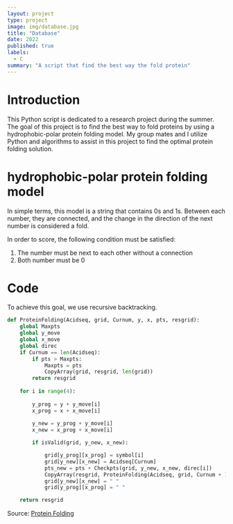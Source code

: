 ```yaml
---
layout: project
type: project
image: img/database.jpg
title: "Database"
date: 2022
published: true
labels:
  - C
summary: "A script that find the best way the fold protein"
---
```

# Introduction
This Python script is dedicated to a research project during the summer. The goal of this project is to find the best way to fold proteins by using a hydrophobic-polar protein folding model. My group mates and I utilize Python and algorithms to assist in this project to find the optimal protein folding solution. 

# hydrophobic-polar protein folding model

In simple terms, this model is a string that contains 0s and 1s. Between each number, they are connected, and the change in the direction of the next number is considered a fold.

In order to score, the following condition must be satisfied:

1. The number must be next to each other without a connection
2. Both number must be 0

# Code

To achieve this goal, we use recursive backtracking.
```python
def ProteinFolding(Acidseq, grid, Curnum, y, x, pts, resgrid):
    global Maxpts
    global y_move
    global x_move
    global direc
    if Curnum == len(Acidseq):
        if pts > Maxpts:
            Maxpts = pts
            CopyArray(grid, resgrid, len(grid))
        return resgrid
    
    for i in range(4):
        
        y_prog = y + y_move[i]
        x_prog = x + x_move[i]
        
        y_new = y_prog + y_move[i]
        x_new = x_prog + x_move[i]

        if isValid(grid, y_new, x_new):

            grid[y_prog][x_prog] = symbol[i]
            grid[y_new][x_new] = Acidseq[Curnum]
            pts_new = pts + Checkpts(grid, y_new, x_new, direc[i])
            CopyArray(resgrid, ProteinFolding(Acidseq, grid, Curnum + 1, y_new, x_new, pts_new, resgrid), len(grid))
            grid[y_new][x_new] = " "
            grid[y_prog][x_prog] = " "

    return resgrid
```

Source: <a href="https://github.com/shu4dev/ProteinFolding"><i class="large github icon "></i>Protein Folding</a>
